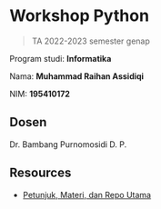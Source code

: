 # Workshop Python

> TA 2022-2023 semester genap

Program studi: __Informatika__

Nama: __Muhammad Raihan Assidiqi__

NIM: __195410172__

## Dosen

Dr. Bambang Purnomosidi D. P.

## Resources

* [Petunjuk, Materi, dan Repo Utama](https://github.com/oldstager/academic/tree/main/workshop/python)
